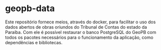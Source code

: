 # geopb-data
Este repositório fornece meios, através do docker, para facilitar o uso dos dados abertos de obras oriundos do Tribunal de Contas do estado da Paraíba. Com ele é possível restaurar o banco PostgreSQL do GeoPB com todos os pacotes necessários para o funcionamento da aplicação, como dependências e bibliotecas.
